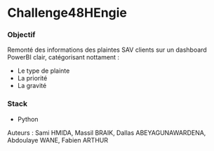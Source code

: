 # Challenge48HEngie  

### Objectif
Remonté des informations des plaintes SAV clients sur un dashboard PowerBI clair, catégorisant nottament :  
- Le type de plainte  
- La priorité  
- La gravité  

### Stack
- Python

  
Auteurs : Sami HMIDA, Massil BRAIK, Dallas ABEYAGUNAWARDENA, Abdoulaye WANE, Fabien ARTHUR  